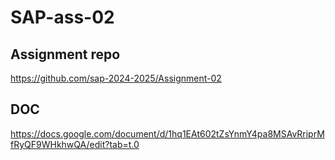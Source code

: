 # SAP-ass-02

## Assignment repo

https://github.com/sap-2024-2025/Assignment-02

## DOC

https://docs.google.com/document/d/1hq1EAt602tZsYnmY4pa8MSAvRriprMfRyQF9WHkhwQA/edit?tab=t.0

